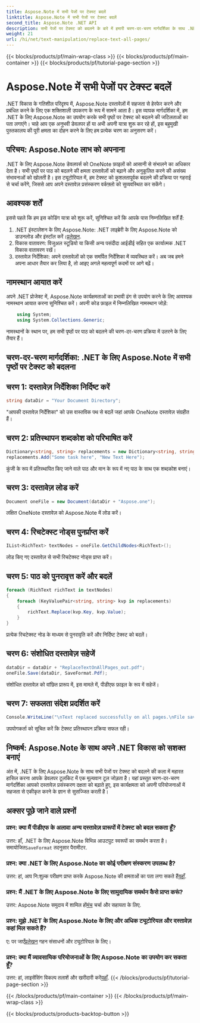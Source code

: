 ```yaml
---
title: Aspose.Note में सभी पेजों पर टेक्स्ट बदलें
linktitle: Aspose.Note में सभी पेजों पर टेक्स्ट बदलें
second_title: Aspose.Note .NET API
description: सभी पेजों पर टेक्स्ट को बदलने के बारे में हमारी चरण-दर-चरण मार्गदर्शिका के साथ .NET के लिए Aspose.Note की क्षमता को अनलॉक करें। दस्तावेज़ प्रसंस्करण को सहजता से सुव्यवस्थित करें।
weight: 21
url: /hi/net/text-manipulation/replace-text-all-pages/
---
```


{{< blocks/products/pf/main-wrap-class >}}
{{< blocks/products/pf/main-container >}}
{{< blocks/products/pf/tutorial-page-section >}}

# Aspose.Note में सभी पेजों पर टेक्स्ट बदलें

.NET विकास के गतिशील परिदृश्य में, Aspose.Note दस्तावेज़ों में सहजता से हेरफेर करने और प्रबंधित करने के लिए एक शक्तिशाली उपकरण के रूप में सामने आता है। इस व्यापक मार्गदर्शिका में, हम .NET के लिए Aspose.Note का उपयोग करके सभी पृष्ठों पर टेक्स्ट को बदलने की जटिलताओं का पता लगाएंगे। चाहे आप एक अनुभवी डेवलपर हों या अभी अपनी यात्रा शुरू कर रहे हों, इस बहुमुखी पुस्तकालय की पूरी क्षमता का दोहन करने के लिए हम प्रत्येक चरण का अनुसरण करें।
## परिचय: Aspose.Note लाभ को अपनाना
.NET के लिए Aspose.Note डेवलपर्स को OneNote फ़ाइलों को आसानी से संभालने का अधिकार देता है। सभी पृष्ठों पर पाठ को बदलने की क्षमता दस्तावेज़ों को बढ़ाने और अनुकूलित करने की असंख्य संभावनाओं को खोलती है। इस ट्यूटोरियल में, हम टेक्स्ट को कुशलतापूर्वक बदलने की प्रक्रिया पर गहराई से चर्चा करेंगे, जिससे आप अपने दस्तावेज़ प्रसंस्करण वर्कफ़्लो को सुव्यवस्थित कर सकेंगे।
## आवश्यक शर्तें
इससे पहले कि हम इस कोडिंग यात्रा को शुरू करें, सुनिश्चित करें कि आपके पास निम्नलिखित शर्तें हैं:
1.  .NET इंस्टालेशन के लिए Aspose.Note: .NET लाइब्रेरी के लिए Aspose.Note को डाउनलोड और इंस्टॉल करें।[प्रलेखन](https://reference.aspose.com/note/net/).
2. विकास वातावरण: विजुअल स्टूडियो या किसी अन्य पसंदीदा आईडीई सहित एक कार्यात्मक .NET विकास वातावरण रखें।
3. दस्तावेज़ निर्देशिका: अपने दस्तावेज़ों को एक समर्पित निर्देशिका में व्यवस्थित करें।
अब जब हमने अपना आधार तैयार कर लिया है, तो आइए अगले महत्वपूर्ण कदमों पर आगे बढ़ें।
## नामस्थान आयात करें
अपने .NET प्रोजेक्ट में, Aspose.Note कार्यक्षमताओं का प्रभावी ढंग से उपयोग करने के लिए आवश्यक नामस्थान आयात करना सुनिश्चित करें। अपनी कोड फ़ाइल में निम्नलिखित नामस्थान जोड़ें:
```csharp
    using System;
    using System.Collections.Generic;
```
नामस्थानों के स्थान पर, हम सभी पृष्ठों पर पाठ को बदलने की चरण-दर-चरण प्रक्रिया में उतरने के लिए तैयार हैं।
## चरण-दर-चरण मार्गदर्शिका: .NET के लिए Aspose.Note में सभी पृष्ठों पर टेक्स्ट को बदलना
## चरण 1: दस्तावेज़ निर्देशिका निर्दिष्ट करें
```csharp
string dataDir = "Your Document Directory";
```
"आपकी दस्तावेज़ निर्देशिका" को उस वास्तविक पथ से बदलें जहां आपके OneNote दस्तावेज़ संग्रहीत हैं।
## चरण 2: प्रतिस्थापन शब्दकोश को परिभाषित करें
```csharp
Dictionary<string, string> replacements = new Dictionary<string, string>();
replacements.Add("Some task here", "New Text Here");
```
कुंजी के रूप में प्रतिस्थापित किए जाने वाले पाठ और मान के रूप में नए पाठ के साथ एक शब्दकोश बनाएं।
## चरण 3: दस्तावेज़ लोड करें
```csharp
Document oneFile = new Document(dataDir + "Aspose.one");
```
लक्षित OneNote दस्तावेज़ को Aspose.Note में लोड करें।
## चरण 4: रिचटेक्स्ट नोड्स पुनर्प्राप्त करें
```csharp
IList<RichText> textNodes = oneFile.GetChildNodes<RichText>();
```
लोड किए गए दस्तावेज़ से सभी रिचटेक्स्ट नोड्स प्राप्त करें।
## चरण 5: पाठ को पुनरावृत्त करें और बदलें
```csharp
foreach (RichText richText in textNodes)
{
    foreach (KeyValuePair<string, string> kvp in replacements)
    {
        richText.Replace(kvp.Key, kvp.Value);
    }
}
```
प्रत्येक रिचटेक्स्ट नोड के माध्यम से पुनरावृति करें और निर्दिष्ट टेक्स्ट को बदलें।
## चरण 6: संशोधित दस्तावेज़ सहेजें
```csharp
dataDir = dataDir + "ReplaceTextOnAllPages_out.pdf";
oneFile.Save(dataDir, SaveFormat.Pdf);
```
संशोधित दस्तावेज़ को वांछित प्रारूप में, इस मामले में, पीडीएफ फ़ाइल के रूप में सहेजें।
## चरण 7: सफलता संदेश प्रदर्शित करें
```csharp
Console.WriteLine("\nText replaced successfully on all pages.\nFile saved at " + dataDir);
```
उपयोगकर्ता को सूचित करें कि टेक्स्ट प्रतिस्थापन प्रक्रिया सफल रही।
## निष्कर्ष: Aspose.Note के साथ अपने .NET विकास को सशक्त बनाएं
अंत में, .NET के लिए Aspose.Note के साथ सभी पेजों पर टेक्स्ट को बदलने की कला में महारत हासिल करना आपके डेवलपर टूलकिट में एक मूल्यवान टूल जोड़ता है। यहां प्रस्तुत चरण-दर-चरण मार्गदर्शिका आपको दस्तावेज़ प्रसंस्करण दक्षता को बढ़ाते हुए, इस कार्यक्षमता को अपनी परियोजनाओं में सहजता से एकीकृत करने के ज्ञान से सुसज्जित करती है।
## अक्सर पूछे जाने वाले प्रश्नों
### प्रश्न: क्या मैं पीडीएफ के अलावा अन्य दस्तावेज़ प्रारूपों में टेक्स्ट को बदल सकता हूँ?
 उत्तर: हाँ, .NET के लिए Aspose.Note विभिन्न आउटपुट स्वरूपों का समर्थन करता है। समायोजित`SaveFormat` तदनुसार पैरामीटर.
### प्रश्न: क्या .NET के लिए Aspose.Note का कोई परीक्षण संस्करण उपलब्ध है?
 उत्तर: हां, आप नि:शुल्क परीक्षण प्राप्त करके Aspose.Note की क्षमताओं का पता लगा सकते हैं[यहाँ](https://releases.aspose.com/).
### प्रश्न: मैं .NET के लिए Aspose.Note के लिए सामुदायिक समर्थन कैसे प्राप्त करूं?
 उत्तर: Aspose.Note समुदाय में शामिल हों[मंच](https://forum.aspose.com/c/note/28) चर्चा और सहायता के लिए.
### प्रश्न: मुझे .NET के लिए Aspose.Note के लिए और अधिक ट्यूटोरियल और दस्तावेज़ कहां मिल सकते हैं?
 ए: पर जाएँ[प्रलेखन](https://reference.aspose.com/note/net/) गहन संसाधनों और ट्यूटोरियल के लिए।
### प्रश्न: क्या मैं व्यावसायिक परियोजनाओं के लिए Aspose.Note का उपयोग कर सकता हूँ?
उत्तर: हां, लाइसेंसिंग विकल्प तलाशें और खरीदारी करें[यहाँ](https://purchase.aspose.com/buy).
{{< /blocks/products/pf/tutorial-page-section >}}

{{< /blocks/products/pf/main-container >}}
{{< /blocks/products/pf/main-wrap-class >}}

{{< blocks/products/products-backtop-button >}}
